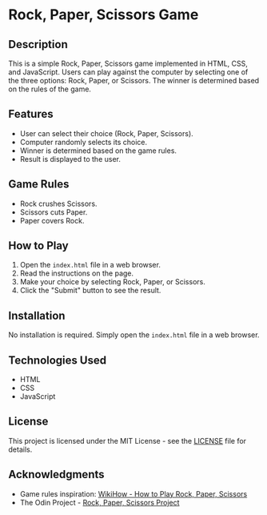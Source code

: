 # Rock, Paper, Scissors Game

## Description

This is a simple Rock, Paper, Scissors game implemented in HTML, CSS, and JavaScript. Users can play against the computer by selecting one of the three options: Rock, Paper, or Scissors. The winner is determined based on the rules of the game.

## Features

- User can select their choice (Rock, Paper, Scissors).
- Computer randomly selects its choice.
- Winner is determined based on the game rules.
- Result is displayed to the user.

## Game Rules

- Rock crushes Scissors.
- Scissors cuts Paper.
- Paper covers Rock.

## How to Play

1. Open the `index.html` file in a web browser.
2. Read the instructions on the page.
3. Make your choice by selecting Rock, Paper, or Scissors.
4. Click the "Submit" button to see the result.

## Installation

No installation is required. Simply open the `index.html` file in a web browser.

## Technologies Used

- HTML
- CSS
- JavaScript

## License

This project is licensed under the MIT License - see the [LICENSE](https://opensource.org/license/mit/) file for details.

## Acknowledgments

- Game rules inspiration: [WikiHow - How to Play Rock, Paper, Scissors](https://www.wikihow.com/Play-Rock,-Paper,-Scissors)
- The Odin Project - [Rock, Paper, Scissors Project](https://www.theodinproject.com/paths/foundations/courses/foundations/lessons/rock-paper-scissors)
